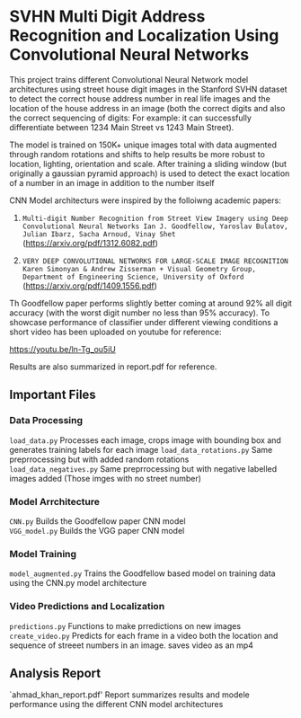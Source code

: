 # SVHN Multi Digit Address Recognition and Localization Using Convolutional Neural Networks

This project trains different Convolutional Neural Network model architectures using street house digit images in the Stanford SVHN dataset to detect the correct house address number in real life images and the location of the house address in an image (both the correct digits and also the correct sequencing of digits: For example: it can successfully differentiate between 1234 Main Street vs 1243 Main Street). 

The model is trained on 150K+ unique images total with data augmented through random rotations and shifts to help results be more robust to location, lighting, orientation and scale. After training a sliding window (but originally a gaussian pyramid approach) is used to detect the exact location of a number in an image in addition to the number itself

CNN Model architecturs were inspired by the folloiwng academic papers:

1) `Multi-digit Number Recognition from Street View Imagery using Deep Convolutional Neural Networks
Ian J. Goodfellow, Yaroslav Bulatov, Julian Ibarz, Sacha Arnoud, Vinay Shet`
(https://arxiv.org/pdf/1312.6082.pdf)

2) `VERY DEEP CONVOLUTIONAL NETWORKS FOR LARGE-SCALE IMAGE RECOGNITION 
Karen Simonyan & Andrew Zisserman + Visual Geometry Group, Department of Engineering Science, University of Oxford` (https://arxiv.org/pdf/1409.1556.pdf)

Th Goodfellow paper performs slightly better coming at around 92% all digit accuracy (with the worst digit number no less than 95% accuracy). To showcase performance of classifier under different viewing conditions a short video has been uploaded on youtube for reference:

https://youtu.be/ln-Tg_ou5iU

Results are also summarized in report.pdf for reference.

## Important Files
### Data Processing
`load_data.py` Processes each image, crops image with bounding box and generates training labels for each image
`load_data_rotations.py` Same preprrocessing but with added random rotations<br/>
`load_data_negatives.py` Same preprrocessing but with negative labelled images added (Those imges with no street number)

### Model Arrchitecture
`CNN.py` Builds the Goodfellow paper CNN model<br/>
`VGG_model.py` Builds the VGG paper CNN model

### Model Training
`model_augmented.py` Trains the Goodfellow based model on training data using the CNN.py model architecture<br/>

### Video Predictions and Localization
`predictions.py` Functions to make prredictions on new images<br/>
`create_video.py` Predicts for each frame in a video both the location and sequence of streeet numbers in an image. saves video as an mp4

## Analysis Report
`ahmad_khan_report.pdf' Report summarizes results and modele performance using the different CNN model architectures
